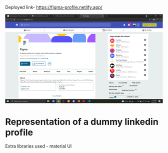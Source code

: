 Deployed link- https://figma-profile.netlify.app/

![](Screenshots/image1.png)

# Representation of a dummy linkedin profile

Extra libraries used - material UI
